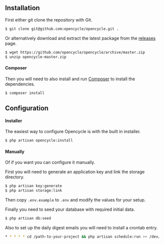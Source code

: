 ## Installation

First either git clone the repository with Git.
       
```bash
$ git clone git@github.com:opencycle/opencycle.git .
```

Or alternatively download and extract the latest package
from the [releases](https://github.com/opencycle/opencycle/releases) page.

```bash
$ wget https://github.com/opencycle/opencycle/archive/master.zip
$ unzip opencycle-master.zip
```

#### Composer

Then you will need to also install and run [Composer](https://getcomposer.org/) to install the dependencies.

```bash
$ composer install
```

## Configuration

#### Installer

The easiest way to configure Opencycle is with the built in installer.

```bash
$ php artisan opencycle:install
```

#### Manually

Of if you want you can configure it manually.

First you will need to generate an application key and link the storage directory.

```bash
$ php artisan key:generate
$ php artisan storage:link
```

Then copy `.env.example` to `.env` and modify the values for your setup.

Finally you need to seed your database with required initial data.

```bash
$ php artisan db:seed
```

Also to set up the daily digest emails you will need to install a crontab entry.

```bash
* * * * * cd /path-to-your-project && php artisan schedule:run >> /dev/null 2>&1
```
